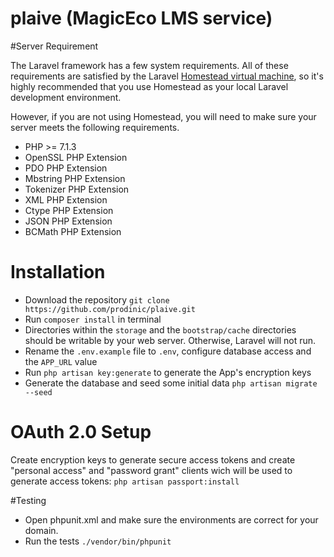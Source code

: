 # plaive (MagicEco LMS service)

#Server Requirement

The Laravel framework has a few system requirements. All of these requirements are satisfied by the Laravel <a href="https://laravel.com/docs/5.8/homestead">Homestead virtual machine</a>, so it's highly
recommended that you use Homestead as your local Laravel development environment.

However, if you are not using Homestead, you will need to make sure your server meets the following requirements.

* PHP >= 7.1.3 
* OpenSSL PHP Extension
* PDO PHP Extension 
* Mbstring PHP Extension
* Tokenizer PHP Extension
* XML PHP Extension
* Ctype PHP Extension 
* JSON PHP Extension
* BCMath PHP Extension 

# Installation
* Download the repository ```git clone https://github.com/prodinic/plaive.git ```
* Run ```composer install``` in terminal
* Directories within the ```storage``` and the ```bootstrap/cache``` directories should be writable by your web server. Otherwise, Laravel will not run.
* Rename the ```.env.example``` file to ```.env```, configure database access and the ```APP_URL``` value
* Run ```php artisan key:generate``` to generate the App's encryption keys
* Generate the database and seed some initial data ```php artisan migrate --seed```

# OAuth 2.0 Setup
Create encryption keys to generate secure access tokens and create "personal access" and "password grant" clients wich will be
used to generate access tokens: ```php artisan passport:install```

#Testing
* Open phpunit.xml and make sure the environments are correct for your domain.
* Run the tests ```./vendor/bin/phpunit```

